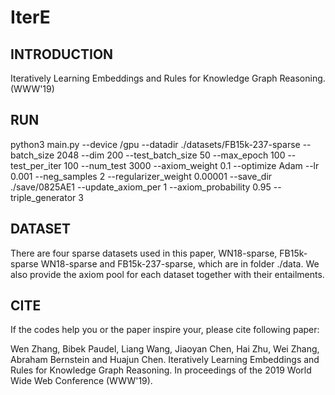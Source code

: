 # IterE

## INTRODUCTION

Iteratively Learning Embeddings and Rules for Knowledge Graph Reasoning. (WWW'19)

## RUN

python3 main.py --device /gpu --datadir ./datasets/FB15k-237-sparse --batch_size 2048 --dim 200 --test_batch_size 50 --max_epoch 100 --test_per_iter 100 --num_test 3000 --axiom_weight 0.1 --optimize Adam --lr 0.001  --neg_samples 2 --regularizer_weight 0.00001 --save_dir ./save/0825AE1  --update_axiom_per 1  --axiom_probability 0.95 --triple_generator 3 

## DATASET

There are four sparse datasets used in this paper, WN18-sparse, FB15k-sparse WN18-sparse and FB15k-237-sparse, which are in folder ./data. We also provide the axiom pool for each dataset together with their entailments.

## CITE

If the codes help you or the paper inspire your, please cite following paper:

Wen Zhang, Bibek Paudel, Liang Wang, Jiaoyan Chen, Hai Zhu, Wei Zhang,  Abraham Bernstein and Huajun Chen. Iteratively Learning Embeddings and Rules for Knowledge Graph Reasoning. In proceedings of the 2019 World Wide Web Conference (WWW'19).

